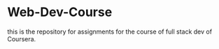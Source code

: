 # Web-Dev-Course
this is the repository for assignments for the course of full stack dev of Coursera.
